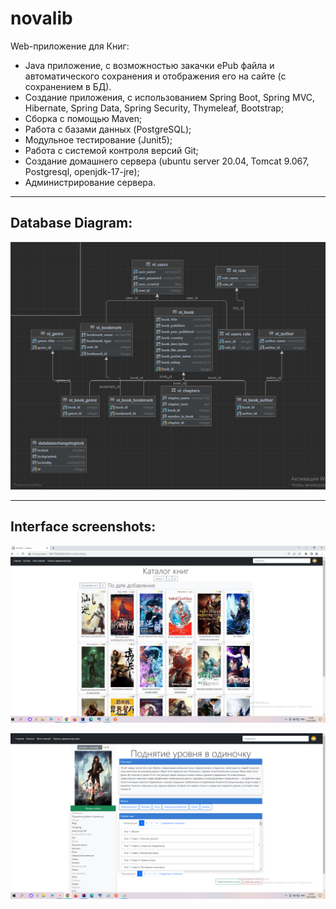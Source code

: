 # novalib
Web-приложение для Книг:
- Java приложение, с возможностью закачки ePub файла и автоматического сохранения и отображения его на сайте (с сохранением в БД).
- Создание приложения, с использованием Spring Boot, Spring MVC, Hibernate, Spring Data, Spring Security, Thymeleaf, Bootstrap;
- Сборка с помощью Maven;
- Работа с базами данных (PostgreSQL);
- Модульное тестирование (Junit5);
- Работа с системой контроля версий Git;
- Создание домашнего сервера (ubuntu server 20.04, Tomcat 9.067, Postgresql, openjdk-17-jre);
- Администрирование сервера.
---
## Database Diagram:
![DB diagram](https://github.com/N0vaT/novalib/blob/master/NovalibDiagramDB.png)

---
## Interface screenshots:

![Screen_Novalib](https://github.com/N0vaT/novalib/blob/master/1.png)


![Screen_Novalib](https://github.com/N0vaT/novalib/blob/master/2.png)
